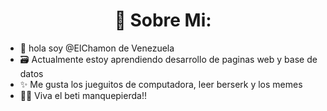 <h1 align="center"> 💫 Sobre Mi: </h1>

<ul>
    <li>
        👋 hola soy @ElChamon de Venezuela
    </li>
    <li>
        🗃️ Actualmente estoy aprendiendo desarrollo de paginas web y base de datos
    </li>
    <li>
        ✨ Me gusta los jueguitos de computadora, leer berserk y los memes
    </li>    
    <li>
        💚🤍 Viva el beti manquepierda!!
    </li>
</ul>




<!---
ElChamon/ElChamon is a ✨ special ✨ repository because its `README.md` (this file) appears on your GitHub profile.
You can click the Preview link to take a look at your changes.
--->

